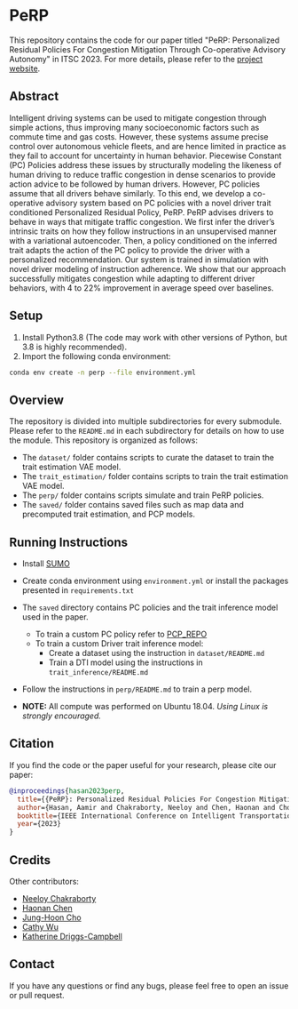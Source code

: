 # PeRP

This repository contains the code for our paper titled "PeRP: Personalized Residual Policies For Congestion Mitigation Through Co-operative Advisory Autonomy" in ITSC 2023.
For more details, please refer to the [project website](https://sites.google.com/illinois.edu/perp).

## Abstract

Intelligent driving systems can be used to mitigate congestion through simple actions, thus improving many socioeconomic factors such as commute time and gas costs. However, these systems assume precise control over autonomous vehicle fleets, and are hence limited in practice as they fail to account for uncertainty in human behavior. Piecewise Constant (PC) Policies address these issues by structurally modeling the likeness of human driving to reduce traffic congestion in dense scenarios to provide action advice to be followed by human drivers. However, PC policies assume that all drivers behave similarly. To this end, we develop a co-operative advisory system based on PC policies with a novel driver trait conditioned Personalized Residual Policy, PeRP. PeRP advises drivers to behave in ways that mitigate traffic congestion. We first infer the driver’s intrinsic traits on how they follow instructions in an unsupervised manner with a variational autoencoder. Then, a policy conditioned on the inferred trait adapts the action of the PC policy to provide the driver with a personalized recommendation. Our system is trained in simulation with novel driver modeling of instruction adherence. We show that our approach successfully mitigates congestion while adapting to different driver behaviors, with 4 to 22% improvement in average speed over baselines.

## Setup

1. Install Python3.8 (The code may work with other versions of Python, but 3.8 is highly recommended).
2. Import the following conda environment:

```bash
conda env create -n perp --file environment.yml
```

## Overview

The repository is divided into multiple subdirectories for every submodule.
Please refer to the `README.md` in each subdirectory for details on how to use the module.
This repository is organized as follows:

- The `dataset/` folder contains scripts to curate the dataset to train the trait estimation VAE model.
- The `trait_estimation/` folder contains scripts to train the trait estimation VAE model.
- The `perp/` folder contains scripts simulate and train PeRP policies.
- The `saved/` folder contains saved files such as map data and precomputed trait estimation, and PCP models.

## Running Instructions

- Install [SUMO](https://eclipse.dev/sumo/)
- Create conda environment using `environment.yml` or install the packages presented in `requirements.txt`
- The `saved` directory contains PC policies and the trait inference model used in the paper.
  - To train a custom PC policy refer to [PCP_REPO](ss)
  - To train a custom Driver trait inference model:
    - Create a dataset using the instruction in `dataset/README.md`
    - Train a DTI model using the instructions in `trait_inference/README.md`
- Follow the instructions in `perp/README.md` to train a perp model.

- **NOTE:** All compute was performed on Ubuntu 18.04. *Using Linux is strongly encouraged.*

## Citation

If you find the code or the paper useful for your research, please cite our paper:

```bibtex
@inproceedings{hasan2023perp,
  title={{PeRP}: Personalized Residual Policies For Congestion Mitigation Through Co-operative Advisory Autonomy},
  author={Hasan, Aamir and Chakraborty, Neeloy and Chen, Haonan and Cho, Jung-Hoon and Wu, Cathy and Driggs-Campbell, Katherine},
  booktitle={IEEE International Conference on Intelligent Transportation Systems (ITSC)},
  year={2023}
}
```

## Credits

Other contributors:  

- [Neeloy Chakraborty](https://theneeloy.github.io/)
- [Haonan Chen](https://www.linkedin.com/in/haonan-chen-7a4339153/)
- [Jung-Hoon Cho](https://www.junghooncho.com/)
- [Cathy Wu](http://www.wucathy.com/)
- [Katherine Driggs-Campbell](http://krdc.web.illinois.edu/)

## Contact

If you have any questions or find any bugs, please feel free to open an issue or pull request.
